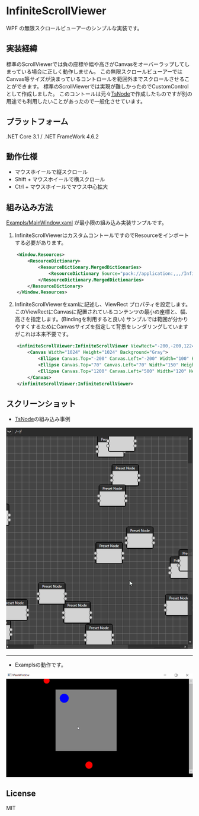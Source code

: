 # InfiniteScrollViewer
WPF の無限スクロールビューアーのシンプルな実装です。

## 実装経緯
標準のScrollViewerでは負の座標や幅や高さがCanvasをオーバーラップしてしまっている場合に正しく動作しません。
この無限スクロールビューアーではCanvas等サイズが決まっているコントロールを範囲外までスクロールさせることができます。
標準のScrollViewerでは実現が難しかったのでCustomControlとして作成しました。
このコントールは元々[TsNode](https://github.com/p4j4dyxcry/TsNode)で作成したものですが別の用途でも利用したいことがあったので一般化させています。

## プラットフォーム
.NET Core 3.1 / .NET FrameWork 4.6.2

## 動作仕様
- マウスホイールで縦スクロール
- Shift + マウスホイールで横スクロール
- Ctrl + マウスホイールでマウス中心拡大

## 組み込み方法
[Exampls/MainWindow.xaml](https://github.com/p4j4dyxcry/InfiniteScrollViewer/blob/master/InfiniteScrollViewer/Example/MainWindow.xaml)
が最小限の組み込み実装サンプルです。
1. InfiniteScrollViewerはカスタムコントールですのでResourceをインポートする必要があります。
```xml
    <Window.Resources>
        <ResourceDictionary>
            <ResourceDictionary.MergedDictionaries>
                <ResourceDictionary Source="pack://application:,,,/InfiniteScrollViewer;component/Style.xaml" />
            </ResourceDictionary.MergedDictionaries>            
        </ResourceDictionary>
    </Window.Resources>
```

2. InfiniteScrollViewerをxamlに記述し、ViewRect プロパティを設定します。
このViewRectにCanvasに配置されているコンテンツの最小の座標と、幅、高さを指定します。(Bindingを利用すると良い)
サンプルでは範囲が分かりやすくするためにCanvasサイズを指定して背景をレンダリングしていますがこれは本来不要です。
```xml
    <infiniteScrollViewer:InfiniteScrollViewer ViewRect="-200,-200,1224,1520">
        <Canvas Width="1024" Height="1024" Background="Gray">
            <Ellipse Canvas.Top="-200" Canvas.Left="-200" Width="100" Height="100" Fill="Red"/>
            <Ellipse Canvas.Top="70" Canvas.Left="70" Width="150" Height="150" Fill="Blue"/>
            <Ellipse Canvas.Top="1200" Canvas.Left="500" Width="120" Height="120" Fill="Red"/>
        </Canvas>
    </infiniteScrollViewer:InfiniteScrollViewer>
```

## スクリーンショット
- [TsNode](https://github.com/p4j4dyxcry/TsNode)の組み込み事例

![](https://github.com/p4j4dyxcry/InfiniteScrollViewer/blob/master/InfiniteScrollViewer/ScreenShot/sample02.gif)

---

- Examplsの動作です。

![](https://github.com/p4j4dyxcry/InfiniteScrollViewer/blob/master/InfiniteScrollViewer/ScreenShot/sample01.gif)

## License
MIT
